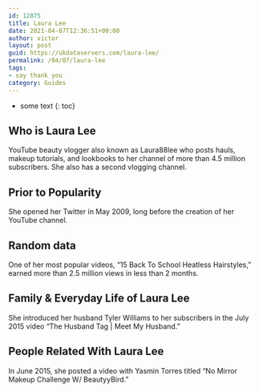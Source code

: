 ```yaml
---
id: 12875
title: Laura Lee
date: 2021-04-07T12:36:51+00:00
author: victor
layout: post
guid: https://ukdataservers.com/laura-lee/
permalink: /04/07/laura-lee
tags:
- say thank you
category: Guides
---
```


* some text
{: toc}


## Who is Laura Lee



YouTube beauty vlogger also known as Laura88lee who posts hauls, makeup tutorials, and lookbooks to her channel of more than 4.5 million subscribers. She also has a second vlogging channel.

                
                
                
## Prior to Popularity



She opened her Twitter in May 2009, long before the creation of her YouTube channel.

                
                
                
## Random data



One of her most popular videos, &#8220;15 Back To School Heatless Hairstyles,&#8221; earned more than 2.5 million views in less than 2 months.

                
                
                
## Family & Everyday Life of Laura Lee



She introduced her husband Tyler Williams to her subscribers in the July 2015 video &#8220;The Husband Tag | Meet My Husband.&#8221;

                
                
                
## People Related With Laura Lee



In June 2015, she posted a video with Yasmin Torres titled &#8220;No Mirror Makeup Challenge W/ BeautyyBird.&#8221;

                
              
            
          
          
          